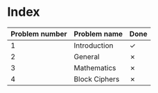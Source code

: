 # Index

| Problem number | Problem name | Done |
| --- | ----------- | --- |
| 1 | Introduction | &check; |
| 2 | General | &cross; |
| 3 | Mathematics | &cross; |
| 4 | Block Ciphers | &cross; |